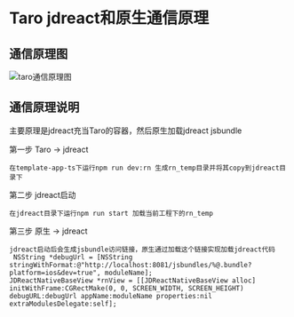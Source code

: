 # Taro jdreact和原生通信原理

## 通信原理图



![taro通信原理图](/Users/liuzhipeng26/Downloads/taro通信原理图.png)

## 通信原理说明

主要原理是jdreact充当Taro的容器，然后原生加载jdreact jsbundle

第一步 Taro -> jdreact  

```
在template-app-ts下运行npm run dev:rn 生成rn_temp目录并将其copy到jdreact目录下
```

第二步 jdreact启动

```
在jdreact目录下运行npm run start 加载当前工程下的rn_temp
```

第三步 原生 -> jdreact

```
jdreact启动后会生成jsbundle访问链接，原生通过加载这个链接实现加载jdreact代码
 NSString *debugUrl = [NSString stringWithFormat:@"http://localhost:8081/jsbundles/%@.bundle?platform=ios&dev=true", moduleName];
JDReactNativeBaseView *rnView = [[JDReactNativeBaseView alloc] initWithFrame:CGRectMake(0, 0, SCREEN_WIDTH, SCREEN_HEIGHT) debugURL:debugUrl appName:moduleName properties:nil extraModulesDelegate:self];
```










